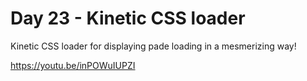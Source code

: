 # Day 23 - Kinetic CSS loader

Kinetic CSS loader for displaying pade loading in a mesmerizing way!

https://youtu.be/inPOWuIUPZI
